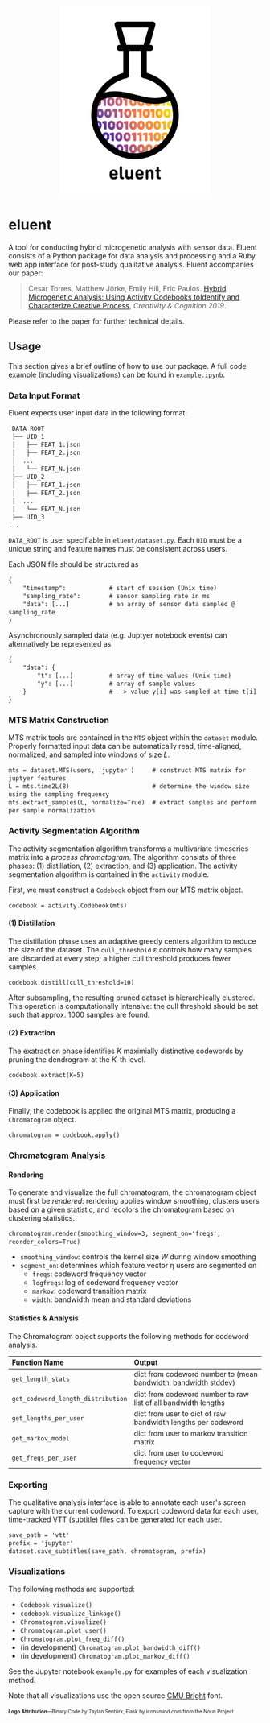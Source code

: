 <p align='center'>
    <img src="logo.png" alt="logo" width="300" height="375"/>
</p>

# eluent
A tool for conducting hybrid microgenetic analysis with sensor data. Eluent consists of a Python package for data analysis and processing and a Ruby web app interface for post-study qualitative analysis. Eluent accompanies our paper:
> Cesar Torres, Matthew Jörke, Emily Hill, Eric Paulos. [Hybrid Microgenetic Analysis: Using Activity Codebooks toIdentify and Characterize Creative Process](link), *Creativity & Cognition 2019*. 

Please refer to the paper for further technical details. 

## Usage
This section gives a brief outline of how to use our package. A full code example (including visualizations) can be found in `example.ipynb`.


### Data Input Format
Eluent expects user input data in the following format:
```
 DATA_ROOT
 ├── UID_1
 │   ├── FEAT_1.json
 │   ├── FEAT_2.json
 │  ...
 │   └── FEAT_N.json
 ├── UID_2
 │   ├── FEAT_1.json
 │   ├── FEAT_2.json
 │  ...
 │   └── FEAT_N.json
 ├── UID_3
... 
```
`DATA_ROOT` is user specifiable in `eluent/dataset.py`. Each `UID` must be a unique string and feature names must be consistent across users. 

Each JSON file should be structured as
```
{
    "timestamp":            # start of session (Unix time)
    "sampling_rate":        # sensor sampling rate in ms
    "data": [...]           # an array of sensor data sampled @ sampling_rate
}
```
Asynchronously sampled data (e.g. Juptyer notebook events) can alternatively be represented as
```
{
    "data": {           
        "t": [...]          # array of time values (Unix time)
        "y": [...]          # array of sample values
    }                       # --> value y[i] was sampled at time t[i]
}
```

### MTS Matrix Construction
MTS matrix tools are contained in the `MTS` object within the `dataset` module. Properly formatted input data can be automatically read, time-aligned, normalized, and sampled into windows of size *L*. 

```
mts = dataset.MTS(users, 'jupyter')     # construct MTS matrix for juptyer features
L = mts.time2L(8)                       # determine the window size using the sampling frequency
mts.extract_samples(L, normalize=True)  # extract samples and perform per sample normalization
```

### Activity Segmentation Algorithm
The activity segmentation algorithm transforms a multivariate timeseries matrix into a *process chromatogram*. The algorithm consists of three phases: (1) distillation, (2) extraction, and (3) application. The activity segmentation algorithm is contained in the `activity` module. 

First, we must construct a `Codebook` object from our MTS matrix object.

```
codebook = activity.Codebook(mts)
```

#### (1) Distillation
The distillation phase uses an adaptive greedy centers algorithm to reduce the size of the dataset. The `cull_threshold` ε controls how many samples are discarded at every step; a higher cull threshold produces fewer samples.
```
codebook.distill(cull_threshold=10)
```
After subsampling, the resulting pruned dataset is hierarchically clustered. This operation is computationally intensive: the cull threshold should be set such that approx. 1000 samples are found. 

#### (2) Extraction
The exatraction phase identifies *K* maximially distinctive codewords by pruning the dendrogram at the *K*-th level. 
```
codebook.extract(K=5)
```

#### (3) Application
Finally, the codebook is applied the original MTS matrix, producing a `Chromatogram` object. 
```
chromatogram = codebook.apply()
```

### Chromatogram Analysis

#### Rendering
To generate and visualize the full chromatogram, the chromatogram object must first be *rendered*: rendering applies window smoothing, clusters users based on a given statistic, and recolors the chromatogram based on clustering statistics.
```
chromatogram.render(smoothing_window=3, segment_on='freqs', reorder_colors=True)
```

- `smoothing_window`: controls the kernel size *W* during window smoothing
- `segment_on`: determines which feature vector η users are segmented on
    - `freqs`: codeword frequency vector
    - `logfreqs`: log of codeword frequency vector
    - `markov`: codeword transition matrix
    - `width`: bandwidth mean and standard deviations

#### Statistics & Analysis
The Chromatogram object supports the following methods for codeword analysis. 

| Function Name | Output |
| :--- | :--- |
| `get_length_stats` | dict from codeword number to (mean bandwidth, bandwidth stddev) |
| `get_codeword_length_distribution` | dict from codeword number to raw list of all bandwidth lengths |
| `get_lengths_per_user` | dict from user to dict of raw bandwidth lengths per codeword |
| `get_markov_model` | dict from user to markov transition matrix |
| `get_freqs_per_user` | dict from user to codeword frequency vector | 


### Exporting
The qualitative analysis interface is able to annotate each user's screen capture with the current codeword. To export codeword data for each user, time-tracked VTT (subtitle) files can be generated for each user. 
```
save_path = 'vtt'
prefix = 'jupyter'
dataset.save_subtitles(save_path, chromatogram, prefix)
```

### Visualizations
The following methods are supported:
- `Codebook.visualize()`
- `codebook.visualize_linkage()`
- `Chromatogram.visualize()`
- `Chromatogram.plot_user()`
- `Chromatogram.plot_freq_diff()`
- (in development) `Chromatogram.plot_bandwidth_diff()`
- (in development) `Chromatogram.plot_markov_diff()`

See the Jupyter notebook `example.py` for examples of each visualization method. 

Note that all visualizations use the open source [CMU Bright](https://ctan.org/pkg/cm-unicode?lang=en) font. 

<sub><sup>**Logo Attribution**––Binary Code by Taylan Sentürk, Flask by iconsmind.com from the Noun Project</sup></sub>